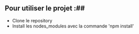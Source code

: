 ## Pour utiliser le projet :##

- Clone le repository
- Install les nodes_modules avec la commande 'npm install'
